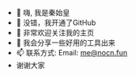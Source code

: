 - 👋 嗨, 我是秦始皇
- 👀 没错，我开通了GitHub
- 🌱 非常欢迎关注我的主页
- 💞️ 我会分享一些好用的工具出来
- 📫 联系方式: Email: me@nocn.fun
- 谢谢大家
